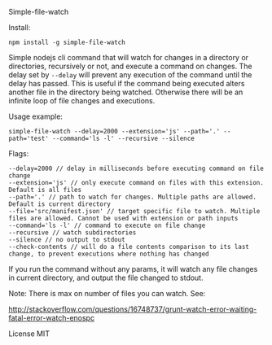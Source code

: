 Simple-file-watch

Install: 

    npm install -g simple-file-watch

Simple nodejs cli command that will watch for changes in a directory or directories, recursively or not,
and execute a command on changes. The delay set by `--delay` will prevent any
execution of the command until the delay has passed. This is useful if the command
being executed alters another file in the directory being watched. Otherwise there will be
an infinite loop of file changes and executions.

Usage example:

    simple-file-watch --delay=2000 --extension='js' --path='.' --path='test' --command='ls -l' --recursive --silence

Flags:

    --delay=2000 // delay in milliseconds before executing command on file change
    --extension='js' // only execute command on files with this extension. Default is all files
    --path='.' // path to watch for changes. Multiple paths are allowed. Default is current directory
    --file='src/manifest.json' // target specific file to watch. Multiple files are allowed. Cannot be used with extension or path inputs
    --command='ls -l' // command to execute on file change  
    --recursive // watch subdirectories
    --silence // no output to stdout
    --check-contents // will do a file contents comparison to its last change, to prevent executions where nothing has changed

If you run the command without any params, it will watch any file changes in 
current directory, and output the file changed to stdout. 

Note: There is max on number of files you can watch. See: 

http://stackoverflow.com/questions/16748737/grunt-watch-error-waiting-fatal-error-watch-enospc

License MIT
